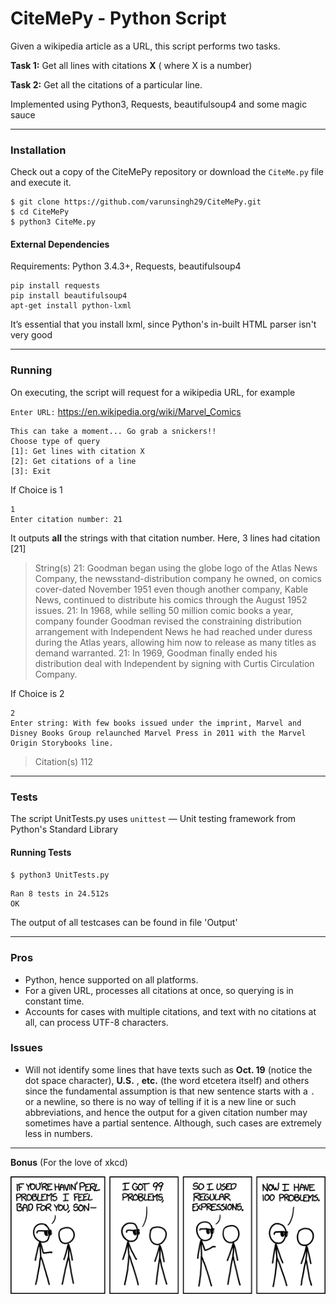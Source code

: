 CiteMePy  - Python Script
===================
Given a wikipedia article as a URL, this script performs two tasks.

__Task 1:__ Get all lines with citations **X** ( where X is a number)

__Task 2:__ Get all the citations of a particular line.

Implemented using Python3, Requests, beautifulsoup4 and some magic sauce

----------

### __Installation__

Check out a copy of the CiteMePy repository or download the `CiteMe.py` file and execute it.
```
$ git clone https://github.com/varunsingh29/CiteMePy.git
$ cd CiteMePy
$ python3 CiteMe.py
```
#### __External Dependencies__

Requirements: Python 3.4.3+, Requests, beautifulsoup4

```
pip install requests
pip install beautifulsoup4
apt-get install python-lxml

```
It’s essential that you install lxml, since Python's in-built HTML parser isn't very good

---------

### __Running__
On executing, the script will request for a wikipedia URL, for example

`Enter URL:` https://en.wikipedia.org/wiki/Marvel_Comics

```
This can take a moment... Go grab a snickers!!
Choose type of query
[1]: Get lines with citation X
[2]: Get citations of a line
[3]: Exit
```

If Choice is 1
```
1
Enter citation number: 21
```
It outputs **all** the strings with that citation number. Here, 3 lines had citation [21]

>String(s)
>21: Goodman began using the globe logo of the Atlas News Company, the newsstand-distribution company he owned, on comics cover-dated November 1951 even though another company, Kable News, continued to distribute his comics through the August 1952 issues.
>21: In 1968, while selling 50 million comic books a year, company founder Goodman revised the constraining distribution arrangement with Independent News he had reached under duress during the Atlas years, allowing him now to release as many titles as demand warranted.
>21:  In 1969, Goodman finally ended his distribution deal with Independent by signing with Curtis Circulation Company.


If Choice is 2
```
2
Enter string: With few books issued under the imprint, Marvel and Disney Books Group relaunched Marvel Press in 2011 with the Marvel Origin Storybooks line.
```

>Citation(s)
>112

---------

### __Tests__

The script UnitTests.py uses `unittest` — Unit testing framework from Python's Standard Library

#### __Running Tests__
`$ python3 UnitTests.py`

```
Ran 8 tests in 24.512s
OK
```
The output of all testcases can be found in file 'Output'

----------
### **Pros**
- Python, hence supported on all platforms.
- For a given URL, processes all citations at once, so querying is in constant time.
- Accounts for cases with multiple citations, and text with no citations at all, can process UTF-8 characters.

### **Issues**

- Will not identify some lines that have texts such as __Oct. 19__ (notice the dot space character), __U.S.__ , __etc.__ (the word etcetera itself) and others since the fundamental assumption is that new sentence starts with a `. ` or a newline, so there is no way of telling if it is a new line or such abbreviations, and hence the output for a given citation number may sometimes have a partial sentence. Although, such cases are extremely less in numbers.

-----

__Bonus__ (For the love of xkcd)

![](perl_problems.jpg "Me after this project")





















